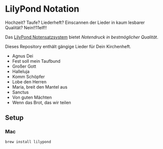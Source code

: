 # LilyPond Notation

Hochzeit? Taufe? Liederheft? Einscannen der Lieder in kaum lesbarer Qualität? Nein!!11elf!!

Das [LilyPond Notensatzsystem](https://lilypond.org/) bietet _Notendruck in bestmöglicher Qualität_.

Dieses Repository enthält gängige Lieder für Dein Kirchenheft.
- Agnus Dei
- Fest soll mein Taufbund
- Großer Gott
- Halleluja
- Komm Schöpfer
- Lobe den Herren
- Maria, breit den Mantel aus
- Sanctus
- Von guten Mächten
- Wenn das Brot, das wir teilen

## Setup

### Mac

```bash
brew install lilypond
```
